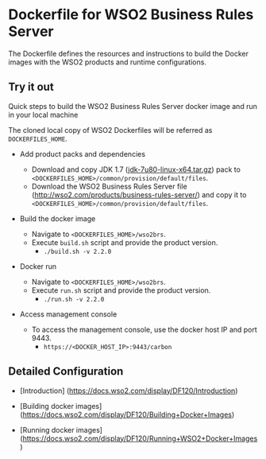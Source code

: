 # Dockerfile for WSO2 Business Rules Server #
The Dockerfile defines the resources and instructions to build the Docker images with the WSO2 products and runtime configurations.

## Try it out
Quick steps to build the WSO2 Business Rules Server docker image and run in your local machine

The cloned local copy of WSO2 Dockerfiles will be referred as `DOCKERFILES_HOME`.

* Add product packs and dependencies
    - Download and copy JDK 1.7 ([jdk-7u80-linux-x64.tar.gz](http://www.oracle.com/technetwork/java/javase/downloads/jdk7-downloads-1880260.html)) pack to `<DOCKERFILES_HOME>/common/provision/default/files`.
    - Download the WSO2 Business Rules Server file (http://wso2.com/products/business-rules-server/) and copy it to `<DOCKERFILES_HOME>/common/provision/default/files`.

* Build the docker image
    - Navigate to `<DOCKERFILES_HOME>/wso2brs`.
    - Execute `build.sh` script and provide the product version.
        + `./build.sh -v 2.2.0`

* Docker run
    - Navigate to `<DOCKERFILES_HOME>/wso2brs`.
    - Execute `run.sh` script and provide the product version.
        + `./run.sh -v 2.2.0`

* Access management console
    -  To access the management console, use the docker host IP and port 9443.
        + `https://<DOCKER_HOST_IP>:9443/carbon`

## Detailed Configuration

* [Introduction] (https://docs.wso2.com/display/DF120/Introduction)

* [Building docker images] (https://docs.wso2.com/display/DF120/Building+Docker+Images)

* [Running docker images] (https://docs.wso2.com/display/DF120/Running+WSO2+Docker+Images)
